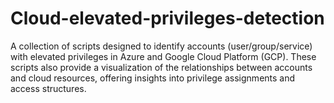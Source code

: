 # Cloud-elevated-privileges-detection
A collection of scripts designed to identify accounts (user/group/service) with elevated privileges in Azure and Google Cloud Platform (GCP). These scripts also provide a visualization of the relationships between accounts and cloud resources, offering insights into privilege assignments and access structures.
